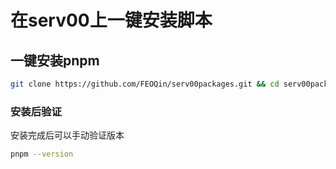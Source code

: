 # 在serv00上一键安装脚本


## 一键安装pnpm
```bash
git clone https://github.com/FEOQin/serv00packages.git && cd serv00packages/automation && bash pnpm.sh
```
### 安装后验证
安装完成后可以手动验证版本
```bash
pnpm --version
```
